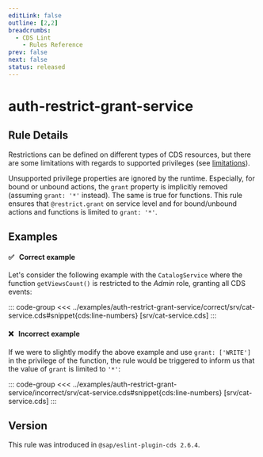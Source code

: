 ```yaml
---
editLink: false
outline: [2,2]
breadcrumbs:
  - CDS Lint
    - Rules Reference
prev: false
next: false
status: released
---
```


<script setup>
  import PlaygroundBadge from '../components/PlaygroundBadge.vue'
</script>

# auth-restrict-grant-service

## Rule Details

Restrictions can be defined on different types of CDS resources, but there are some limitations with regards to supported privileges (see [limitations](../../../guides/security/authorization#supported-combinations-with-cds-resources)).

Unsupported privilege properties are ignored by the runtime. Especially, for bound or unbound actions, the `grant` property is implicitly removed (assuming `grant: '*'` instead). The same is true for functions. This rule ensures that `@restrict.grant` on service level and for bound/unbound actions and functions is limited to `grant: '*'`.

## Examples

#### ✅ &nbsp; Correct example

Let's consider the following example with the `CatalogService` where the function `getViewsCount()` is restricted to the *Admin* role, granting all CDS events:

::: code-group
<<< ../examples/auth-restrict-grant-service/correct/srv/cat-service.cds#snippet{cds:line-numbers} [srv/cat-service.cds]
:::
<PlaygroundBadge
  name="auth-restrict-grant-service"
  kind="correct"
  :rules="{'@sap/cds/auth-restrict-grant-service': ['error', 'show']}"
  :files="['srv/cat-service.cds', 'db/schema.cds']"
/>

#### ❌ &nbsp; Incorrect example

If we were to slightly modify the above example and use `grant: ['WRITE']` in the privilege of the function, the rule would be
triggered to inform us that the value of `grant` is limited to `'*'`:

::: code-group
<<< ../examples/auth-restrict-grant-service/incorrect/srv/cat-service.cds#snippet{cds:line-numbers} [srv/cat-service.cds]
:::
<PlaygroundBadge
  name="auth-restrict-grant-service"
  kind="incorrect"
  :rules="{'@sap/cds/auth-restrict-grant-service': ['error', 'show']}"
  :files="['srv/cat-service.cds', 'db/schema.cds']"
/>

## Version
This rule was introduced in `@sap/eslint-plugin-cds 2.6.4`.
